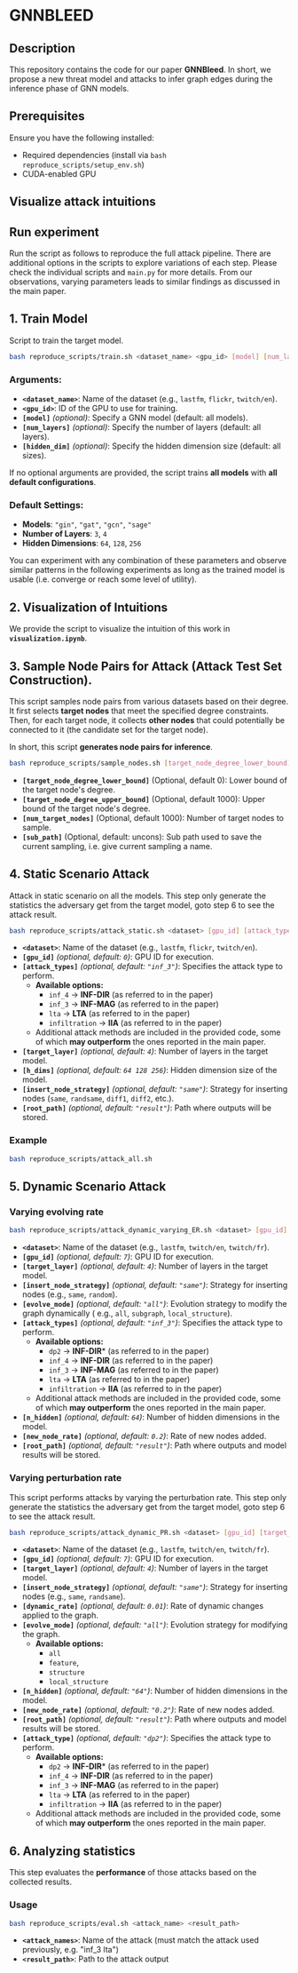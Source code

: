 # GNNBLEED

## Description

This repository contains the code for our paper **GNNBleed**. In short, we propose a new threat model and attacks to
infer graph edges during the inference phase of GNN models.

## Prerequisites

Ensure you have the following installed:

- Required dependencies (install via `bash reproduce_scripts/setup_env.sh`)
- CUDA-enabled GPU

## Visualize attack intuitions

## Run experiment

Run the script as follows to reproduce the full attack pipeline.
There are additional options in the scripts to explore variations of each step. Please check the individual scripts
and `main.py` for
more details.
From our observations, varying parameters leads to similar findings as discussed in the main paper.

## 1. Train Model

Script to train the target model.

```bash
bash reproduce_scripts/train.sh <dataset_name> <gpu_id> [model] [num_layers] [hidden_dim]
```

### Arguments:

- **`<dataset_name>`**: Name of the dataset (e.g., `lastfm`, `flickr`, `twitch/en`).
- **`<gpu_id>`**: ID of the GPU to use for training.
- **`[model]`** *(optional)*: Specify a GNN model (default: all models).
- **`[num_layers]`** *(optional)*: Specify the number of layers (default: all layers).
- **`[hidden_dim]`** *(optional)*: Specify the hidden dimension size (default: all sizes).

If no optional arguments are provided, the script trains **all models** with **all default configurations**.

### Default Settings:

- **Models**: `"gin"`, `"gat"`, `"gcn"`, `"sage"`
- **Number of Layers**: `3`, `4`
- **Hidden Dimensions**: `64`, `128`, `256`

You can experiment with any combination of these parameters and observe similar patterns in the following experiments as
long as the trained model is usable (i.e. converge or reach some level of utility).

## 2. Visualization of Intuitions

We provide the script to visualize the intuition of this work in **`visualization.ipynb`**.

## 3. Sample Node Pairs for Attack (Attack Test Set Construction).

This script samples node pairs from various datasets based on their degree. It first selects **target nodes** that meet
the specified degree constraints. Then, for each target node, it collects **other nodes** that could potentially be
connected to it (the candidate set for the target node).

In short, this script **generates node pairs for inference**.

```bash
bash reproduce_scripts/sample_nodes.sh [target_node_degree_lower_bound] [target_node_degree_upper_bound] [num_target_nodes]  [sub_path]
```

- **`[target_node_degree_lower_bound]`** (Optional, default 0): Lower bound of the target node's degree.
- **`[target_node_degree_upper_bound]`** (Optional, default 1000): Upper bound of the target node's degree.
- **`[num_target_nodes]`** (Optional, default 1000): Number of target nodes to sample.
- **`[sub_path]`** (Optional, default: uncons): Sub path used to save the current sampling, i.e. give current sampling a
  name.

## 4. Static Scenario Attack

Attack in static scenario on all the models. This step only generate the statistics the adversary get from the target
model, goto step 6 to see the attack result.

```bash
bash reproduce_scripts/attack_static.sh <dataset> [gpu_id] [attack_types] [target_layer] [h_dims] [insert_node_strategy] [root_path] 
```

- **`<dataset>`**: Name of the dataset (e.g., `lastfm`, `flickr`, `twitch/en`).
- **`[gpu_id]`** *(optional, default: `0`)*: GPU ID for execution.
- **`[attack_types]`** *(optional, default: `"inf_3"`)*: Specifies the attack type to perform.
  - **Available options:**
    - `inf_4` → **INF-DIR** (as referred to in the paper)
    - `inf_3` → **INF-MAG** (as referred to in the paper)
    - `lta` → **LTA** (as referred to in the paper)
    - `infiltration` → **IIA** (as referred to in the paper)
  - Additional attack methods are included in the provided code, some of which **may outperform** the ones reported in
    the main paper.
- **`[target_layer]`** *(optional, default: `4`)*: Number of layers in the target model.
- **`[h_dims]`** *(optional, default: `64 128 256`)*: Hidden dimension size of the model.
- **`[insert_node_strategy]`** *(optional, default: `"same"`)*: Strategy for inserting
  nodes (`same`, `randsame`, `diff1`, `diff2`, etc.).
- **`[root_path]`** *(optional, default: `"result"`)*: Path where outputs will be stored.

### Example

```bash
bash reproduce_scripts/attack_all.sh
```

## 5. Dynamic Scenario Attack

### Varying evolving rate

```bash
bash reproduce_scripts/attack_dynamic_varying_ER.sh <dataset> [gpu_id] [target_layer] [insert_node_strategy] [evolve_mode] [attack_type] [n_hidden] [new_node] [root_path]
```

- **`<dataset>`**: Name of the dataset (e.g., `lastfm`, `twitch/en`, `twitch/fr`).
- **`[gpu_id]`** *(optional, default: `7`)*: GPU ID for execution.
- **`[target_layer]`** *(optional, default: `4`)*: Number of layers in the target model.
- **`[insert_node_strategy]`** *(optional, default: `"same"`)*: Strategy for inserting nodes (e.g., `same`, `random`).
- **`[evolve_mode]`** *(optional, default: `"all"`)*: Evolution strategy to modify the graph dynamically (
  e.g., `all`, `subgraph`, `local_structure`).
- **`[attack_types]`** *(optional, default: `"inf_3"`)*: Specifies the attack type to perform.
  - **Available options:**
    - `dp2` → **INF-DIR*** (as referred to in the paper)
    - `inf_4` → **INF-DIR** (as referred to in the paper)
    - `inf_3` → **INF-MAG** (as referred to in the paper)
    - `lta` → **LTA** (as referred to in the paper)
    - `infiltration` → **IIA** (as referred to in the paper)
  - Additional attack methods are included in the provided code, some of which **may outperform** the ones reported in
    the main paper.
- **`[n_hidden]`** *(optional, default: `64`)*: Number of hidden dimensions in the model.
- **`[new_node_rate]`** *(optional, default: `0.2`)*: Rate of new nodes added.
- **`[root_path]`** *(optional, default: `"result"`)*: Path where outputs and model results will be stored.

### Varying perturbation rate

This script performs attacks by varying the perturbation rate. This step only generate the statistics the adversary get
from the target model, goto step 6 to see the attack result.

```bash
bash reproduce_scripts/attack_dynamic_PR.sh <dataset> [gpu_id] [target_layer] [insert_node_strategy] [dynamic_rate] [evolve_mode] [n_hidden] [new_node_rate] [attack_type]
```

- **`<dataset>`**: Name of the dataset (e.g., `lastfm`, `twitch/en`, `twitch/fr`).
- **`[gpu_id]`** *(optional, default: `7`)*: GPU ID for execution.
- **`[target_layer]`** *(optional, default: `4`)*: Number of layers in the target model.
- **`[insert_node_strategy]`** *(optional, default: `"same"`)*: Strategy for inserting nodes (e.g., `same`, `randsame`).
- **`[dynamic_rate]`** *(optional, default: `0.01`)*: Rate of dynamic changes applied to the graph.
- **`[evolve_mode]`** *(optional, default: `"all"`)*: Evolution strategy for modifying the graph.
  - **Available options:**
    - `all`
    - `feature`,
    - `structure`
    - `local_structure`
- **`[n_hidden]`** *(optional, default: `"64"`)*: Number of hidden dimensions in the model.
- **`[new_node_rate]`** *(optional, default: `"0.2"`)*: Rate of new nodes added.
- **`[root_path]`** *(optional, default: `"result"`)*: Path where outputs and model results will be stored.
- **`[attack_type]`** *(optional, default: `"dp2"`)*: Specifies the attack type to perform.
  - **Available options:**
    - `dp2` → **INF-DIR*** (as referred to in the paper)
    - `inf_4` → **INF-DIR** (as referred to in the paper)
    - `inf_3` → **INF-MAG** (as referred to in the paper)
    - `lta` → **LTA** (as referred to in the paper)
    - `infiltration` → **IIA** (as referred to in the paper)
  - Additional attack methods are included in the provided code, some of which **may outperform** the ones reported in
    the main paper.

## 6. Analyzing statistics

This step evaluates the **performance** of those attacks based on the collected results.

### **Usage**

```bash
bash reproduce_scripts/eval.sh <attack_name> <result_path>
```

- **`<attack_names>`**: Name of the attack (must match the attack used previously, e.g. "inf_3 lta")
- **`<result_path>`**: Path to the attack output